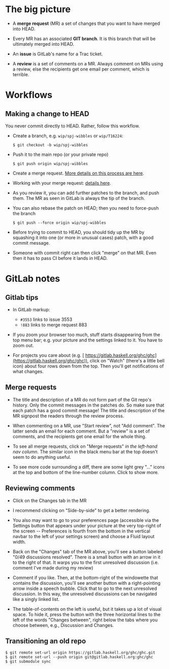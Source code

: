 # The big picture


- A **merge request** (MR) a set of changes that you want to have merged into HEAD.

- Every MR has an associated **GIT branch**.  It is this branch that will be ultimately merged into HEAD.

- An **issue** is GitLab's name for a Trac ticket.

- A **review** is a set of comments on a MR.  Always comment on MRs using a review, else the recipients get one email per comment, which is terrible.

# Workflows


## Making a change to HEAD



You never commit directly to HEAD.  Rather, follow this workflow.


- Create a branch, e.g. `wip/spj-wibbles` or `wip/T16224`:

  ```wiki
  $ git checkout -b wip/spj-wibbles
  ```

- Push it to the main repo (or your private repo)

  ```wiki
  $ git push origin wip/spj-wibbles
  ```

- Create a merge request.  [
  More details on this process are here](https://gitlab.haskell.org/ghc/ghc/wikis/home#opening-a-merge-request).

- Working with your merge request: [
  details here](https://gitlab.haskell.org/ghc/ghc/wikis/home#working-with-your-merge-request).

- As you review it, you can add further patches to the branch, and push them. The MR as seen in GitLab is always the tip of the branch.

- You can also rebase the patch on HEAD; then you need to force-push the branch

  ```wiki
  $ git push --force origin wip/spj-wibbles
  ```

- Before trying to commit to HEAD, you should tidy up the MR by squashing it into one (or more in unusual cases) patch, with a good commit message.

- Someone with commit right can then click "merge" on that MR.  Even then it has to pass CI before it lands in HEAD.

# GitLab notes


## Gitlab tips


- In GitLab markup:

  - `#3553` links to issue 3553
  - `!883` links to merge request 883

- If you zoom your browser too much, stuff starts disappearing from the top menu bar; e.g. your picture and the settings linked to it. You have to zoom out.

- For projects you care about (e.g. [
  https://gitlab.haskell.org/ghc/ghc](https://gitlab.haskell.org/ghc/ghc)), click on "Watch" (there's a little bell icon) about four rows down from the top. Then you'll get notifications of what changes.

## Merge requests


- The title and description of a MR do not form part of the Git repo's history.  Only the commit messages in the patches do.  So make sure that each patch has a good commit message!  The title and description of the MR signpost the readers through the review process.

- When commenting on a MR, use "Start review", not "Add comment".  The latter sends an email for each comment.  But a "review" is a set of comments, and the recipients get one email for the whole thing.

- To see all merge requests, click on "Merge requests" *in the left-hand nav column*.  The similar icon in the black menu bar at the top doesn't seem to do anything useful.

- To see more code surrounding a diff, there are some light grey "..." icons at the top and bottom of the line-number column. Click to show more.

## Reviewing comments


- Click on the Changes tab in the MR

- I recommend clicking on "Side-by-side" to get a better rendering.

- You also may want to go to your preferences page (accessible via the Settings button that appears under your picture at the very top-right of the screen -- Preferences is fourth from the bottom in the vertical navbar to the left of your settings screen) and choose a Fluid layout width.

- Back on the "Changes" tab of the MR above, you'll see a button labeled "0/49 discussions resolved". There is a small button with an arrow in it to the right of that. It warps you to the first unresolved discussion (i.e. comment I've made during my review)

- Comment if you like. Then, at the bottom-right of the windowette that contains the discussion, you'll see another button with a right-pointing arrow inside a speech bubble. Click that to go to the next unresolved discussion. In this way, the unresolved discussions can be navigated like a singly linked list.

- The table-of-contents on the left is useful, but it takes up a lot of visual space. To hide it, press the button with the three horizontal lines to the left of the words "Changes between", right below the tabs where you choose between, e.g., Discussion and Changes.

## Transitioning an old repo


```wiki
$ git remote set-url origin https://gitlab.haskell.org/ghc/ghc.git
$ git remote set-url --push origin git@gitlab.haskell.org:ghc/ghc
$ git submodule sync
```